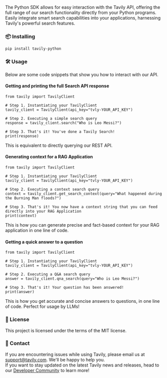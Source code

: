 The Python SDK allows for easy interaction with the Tavily API, offering the full range of our search functionality directly from your Python programs. Easily integrate smart search capabilities into your applications, harnessing Tavily's powerful search features.  

### 📦 Installing  
```  
pip install tavily-python  
```  

### 🛠️ Usage  
Below are some code snippets that show you how to interact with our API.  

#### Getting and printing the full Search API response  
```  
from tavily import TavilyClient  

# Step 1. Instantiating your TavilyClient  
tavily_client = TavilyClient(api_key="tvly-YOUR_API_KEY")  

# Step 2. Executing a simple search query  
response = tavily_client.search("Who is Leo Messi?")  

# Step 3. That's it! You've done a Tavily Search!  
print(response)  
```  

This is equivalent to directly querying our REST API.  

#### Generating context for a RAG Application  
```  
from tavily import TavilyClient  

# Step 1. Instantiating your TavilyClient  
tavily_client = TavilyClient(api_key="tvly-YOUR_API_KEY")  

# Step 2. Executing a context search query  
context = tavily_client.get_search_context(query="What happened during the Burning Man floods?")  

# Step 3. That's it! You now have a context string that you can feed directly into your RAG Application  
print(context)  
```  

This is how you can generate precise and fact-based context for your RAG application in one line of code.  

#### Getting a quick answer to a question  
```  
from tavily import TavilyClient  

# Step 1. Instantiating your TavilyClient  
tavily_client = TavilyClient(api_key="tvly-YOUR_API_KEY")  

# Step 2. Executing a Q&A search query  
answer = tavily_client.qna_search(query="Who is Leo Messi?")  

# Step 3. That's it! Your question has been answered!  
print(answer)  
```  

This is how you get accurate and concise answers to questions, in one line of code. Perfect for usage by LLMs!  

### 📝 License  
This project is licensed under the terms of the MIT license.  

### 💌 Contact  
If you are encountering issues while using Tavily, please email us at support@tavily.com. We'll be happy to help you.  
If you want to stay updated on the latest Tavily news and releases, head to our [Developer Community](https://community.tavily.com) to learn more!